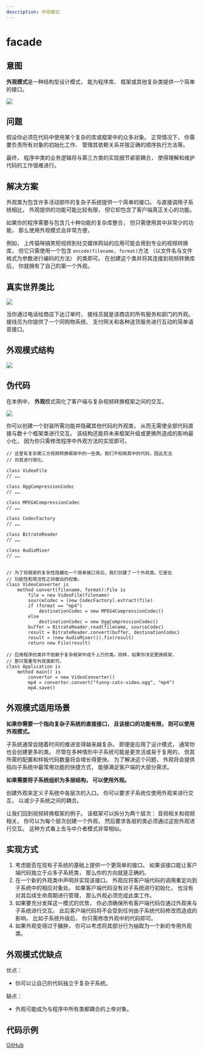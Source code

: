 ```yaml
---
description: 外观模式
---
```


# facade

## 意图

**外观模式**是一种结构型设计模式， 能为程序库、 框架或其他复杂类提供一个简单的接口。

![](../.gitbook/assets/image.png)

## 问题

假设你必须在代码中使用某个复杂的库或框架中的众多对象。 正常情况下， 你需要负责所有对象的初始化工作、 管理其依赖关系并按正确的顺序执行方法等。

最终， 程序中类的业务逻辑将与第三方类的实现细节紧密耦合， 使得理解和维护代码的工作很难进行。

## 解决方案

外观类为包含许多活动部件的复杂子系统提供一个简单的接口。 与直接调用子系统相比， 外观提供的功能可能比较有限， 但它却包含了客户端真正关心的功能。

如果你的程序需要与包含几十种功能的复杂库整合， 但只需使用其中非常少的功能， 那么使用外观模式会非常方便，

例如， 上传猫咪搞笑短视频到社交媒体网站的应用可能会用到专业的视频转换库， 但它只需使用一个包含 `encode­(filename, format)`方法 （以文件名与文件格式为参数进行编码的方法） 的类即可。 在创建这个类并将其连接到视频转换库后， 你就拥有了自己的第一个外观。

## 真实世界类比

![](<../.gitbook/assets/image (1).png>)

当你通过电话给商店下达订单时， 接线员就是该商店的所有服务和部门的外观。 接线员为你提供了一个同购物系统、 支付网关和各种送货服务进行互动的简单语音接口。

## 外观模式结构 <a href="#structure" id="structure"></a>

![](<../.gitbook/assets/image (2).png>)

## 伪代码

在本例中， **外观**模式简化了客户端与复杂视频转换框架之间的交互。

![](<../.gitbook/assets/image (3).png>)

你可以创建一个封装所需功能并隐藏其他代码的外观类， 从而无需使全部代码直接与数十个框架类进行交互。 该结构还能将未来框架升级或更换所造成的影响最小化， 因为你只需修改程序中外观方法的实现即可。

```
// 这里有复杂第三方视频转换框架中的一些类。我们不知晓其中的代码，因此无法
// 对其进行简化。

class VideoFile
// ……

class OggCompressionCodec
// ……

class MPEG4CompressionCodec
// ……

class CodecFactory
// ……

class BitrateReader
// ……

class AudioMixer
// ……


// 为了将框架的复杂性隐藏在一个简单接口背后，我们创建了一个外观类。它是在
// 功能性和简洁性之间做出的权衡。
class VideoConverter is
    method convert(filename, format):File is
        file = new VideoFile(filename)
        sourceCodec = (new CodecFactory).extract(file)
        if (format == "mp4")
            destinationCodec = new MPEG4CompressionCodec()
        else
            destinationCodec = new OggCompressionCodec()
        buffer = BitrateReader.read(filename, sourceCodec)
        result = BitrateReader.convert(buffer, destinationCodec)
        result = (new AudioMixer()).fix(result)
        return new File(result)

// 应用程序的类并不依赖于复杂框架中成千上万的类。同样，如果你决定更换框架，
// 那只需重写外观类即可。
class Application is
    method main() is
        convertor = new VideoConverter()
        mp4 = convertor.convert("funny-cats-video.ogg", "mp4")
        mp4.save()
```

## 外观模式适用场景

**如果你需要一个指向复杂子系统的直接接口， 且该接口的功能有限， 则可以使用外观模式。**

子系统通常会随着时间的推进变得越来越复杂。 即便是应用了设计模式， 通常你也会创建更多的类。 尽管在多种情形中子系统可能是更灵活或易于复用的， 但其所需的配置和样板代码数量将会增长得更快。 为了解决这个问题， 外观将会提供指向子系统中最常用功能的快捷方式， 能够满足客户端的大部分需求。

&#x20;**如果需要将子系统组织为多层结构， 可以使用外观。**

创建外观来定义子系统中各层次的入口。 你可以要求子系统仅使用外观来进行交互， 以减少子系统之间的耦合。

让我们回到视频转换框架的例子。 该框架可以拆分为两个层次： 音频相关和视频相关。 你可以为每个层次创建一个外观， 然后要求各层的类必须通过这些外观进行交互。 这种方式看上去与中介者模式非常相似。

## 实现方式

1. 考虑能否在现有子系统的基础上提供一个更简单的接口。 如果该接口能让客户端代码独立于众多子系统类， 那么你的方向就是正确的。
2. 在一个新的外观类中声明并实现该接口。 外观应将客户端代码的调用重定向到子系统中的相应对象处。 如果客户端代码没有对子系统进行初始化， 也没有对其后续生命周期进行管理， 那么外观必须完成此类工作。
3. 如果要充分发挥这一模式的优势， 你必须确保所有客户端代码仅通过外观来与子系统进行交互。 此后客户端代码将不会受到任何由子系统代码修改而造成的影响， 比如子系统升级后， 你只需修改外观中的代码即可。
4. 如果外观变得过于臃肿， 你可以考虑将其部分行为抽取为一个新的专用外观类。

## 外观模式优缺点

优点：

* &#x20;你可以让自己的代码独立于复杂子系统。

缺点：

* &#x20;外观可能成为与程序中所有类都耦合的上帝对象。

## 代码示例

[GitHub](https://github.com/Poison02/Java-Note/tree/main/%E8%AE%BE%E8%AE%A1%E6%A8%A1%E5%BC%8F/code/designpattern/facade)

